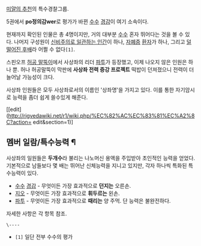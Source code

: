 [미얄의 추천](%EB%AF%B8%EC%96%84%EC%9D%98%20%EC%B6%94%EC%B2%9C.md)의 특수경찰그룹.

5권에서 **po정의감wer**로 평가가 바뀐 [수수](%EC%88%98%EC%88%98.md)
[경감](%EA%B2%BD%EA%B0%90.md)이 여기 소속이다.

현재까지 확인된 인물은 총 4명이지만, 거의 대부분 [수수](%EC%88%98%EC%88%98.md) 혼자 뛰어다는 것을 볼 수 있다.
나머지 구성원이 [신비주의](%EC%8B%A0%EB%B9%84%EC%A3%BC%EC%9D%98.md)[로 일관하는 인간](%ED%8C%8C%ED%88%AC%28%EB%AF%B8%EC%96%84%20%EC%8B%9C%EB%A6%AC%EC%A6%88%29.md)이 하나,
[자폐증](%EC%9E%90%ED%8F%90%EC%A6%9D.md) [환자](%EC%88%98%EC%88%98.md)가 하나,
그리고 [덜떨어진 후배](%EC%A7%80%EC%98%A4%28%EB%AF%B8%EC%96%84%20%EC%8B%9C%EB%A6%AC%EC%A6%88%29.md)라 어쩔 수 없다`[1]`.

스핀오프 [허공 말뚝이](%ED%97%88%EA%B3%B5%20%EB%A7%90%EB%9A%9D%EC%9D%B4.md)에서 사상좌의
리더 [파투](%ED%8C%8C%ED%88%AC%28%EB%AF%B8%EC%96%84%20%EC%8B%9C%EB%A6%AC%EC%A6%88%29.md)가 등장했고, 이제 나오지 않은 인원은 하나 뿐. 허나 허공말뚝이 막판에 **사상좌 전력 증강 프로젝트** 떡밥이 던져졌으니
전력이 더 늘어날 가능성이 크다.

사상좌 인원들은 모두 사상좌로서의 이름인 '상좌명'을 가지고 있다. 이를 통한 자기암시로 능력을 좀더 쉽게 쓸수있게 해준다.

[[edit](http://rigvedawiki.net/r1/wiki.php/%EC%82%AC%EC%83%81%EC%A2%8C?action=
edit&section=1)]

## 멤버 일람/특수능력 ¶

사상좌의 일원들은 **두개수**라 불리는 나노머신 용액을 주입받아 초인적인 능력을 얻었다. 기본적으로 남들보다 몇 배는 뛰어난 신체능력을
지니고 있지만, 각자 하나씩 특화된 특수능력이 있다.

  

  * [수수](%EC%88%98%EC%88%98.md) [경감](%EA%B2%BD%EA%B0%90.md) \- 무엇이든 가장 효과적으로 **던지는** 오른손.
  * [지오](%EC%A7%80%EC%98%A4.md) \- 무엇이든 가장 효과적으로 **휘두르는** 왼손.
  * [파투](%ED%8C%8C%ED%88%AC%28%EB%AF%B8%EC%96%84%20%EC%8B%9C%EB%A6%AC%EC%A6%88%29.md) \- 무엇이든 가장 효과적으로 **때리는** 양 주먹. 단 능력은 불완전하다.  

자세한 사항은 각 항목 참조.

`\----`

  * `[1]` 일단 전부 수수의 평가

